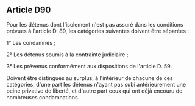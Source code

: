 Article D90
----
Pour les détenus dont l'isolement n'est pas assuré dans les conditions prévues à
l'article D. 89, les catégories suivantes doivent être séparées :

1° Les condamnés ;

2° Les détenus soumis à la contrainte judiciaire ;

3° Les prévenus conformément aux dispositions de l'article D. 59.

Doivent être distingués au surplus, à l'intérieur de chacune de ces catégories,
d'une part les détenus n'ayant pas subi antérieurement une peine privative de
liberté, et d'autre part ceux qui ont déjà encouru de nombreuses condamnations.
